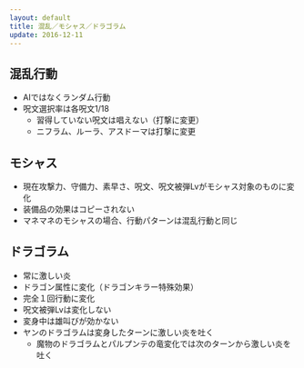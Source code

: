 ```yaml
---
layout: default
title: 混乱／モシャス／ドラゴラム
update: 2016-12-11
---
```



## 混乱行動

* AIではなくランダム行動
* 呪文選択率は各呪文1/18
	* 習得していない呪文は唱えない（打撃に変更）
	* ニフラム、ルーラ、アスドーマは打撃に変更


## モシャス

* 現在攻撃力、守備力、素早さ、呪文、呪文被弾Lvがモシャス対象のものに変化
* 装備品の効果はコピーされない
* マネマネのモシャスの場合、行動パターンは混乱行動と同じ


## ドラゴラム

* 常に激しい炎
* ドラゴン属性に変化（ドラゴンキラー特殊効果）
* 完全１回行動に変化
* 呪文被弾Lvは変化しない
* 変身中は雄叫びが効かない
* ヤンのドラゴラムは変身したターンに激しい炎を吐く
	* 魔物のドラゴラムとパルプンテの竜変化では次のターンから激しい炎を吐く


